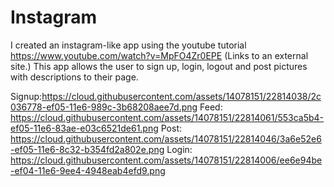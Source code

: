 
# Instagram 
I created an instagram-like app using the youtube tutorial https://www.youtube.com/watch?v=MpFO4Zr0EPE (Links to an external site.)
This app allows the user to sign up, login, logout and post pictures with descriptions to their page. 

Signup:https://cloud.githubusercontent.com/assets/14078151/22814038/2c036778-ef05-11e6-989c-3b68208aee7d.png
Feed: https://cloud.githubusercontent.com/assets/14078151/22814061/553ca5b4-ef05-11e6-83ae-e03c6521de61.png
Post: https://cloud.githubusercontent.com/assets/14078151/22814046/3a6e52e6-ef05-11e6-8c32-b354fd2a802e.png
Login: https://cloud.githubusercontent.com/assets/14078151/22814006/ee6e94be-ef04-11e6-9ee4-4948eab4efd9.png


